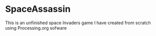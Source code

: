 # SpaceAssassin
This is an unfinished space Invaders game I have created from scratch using Processing.org sofware
